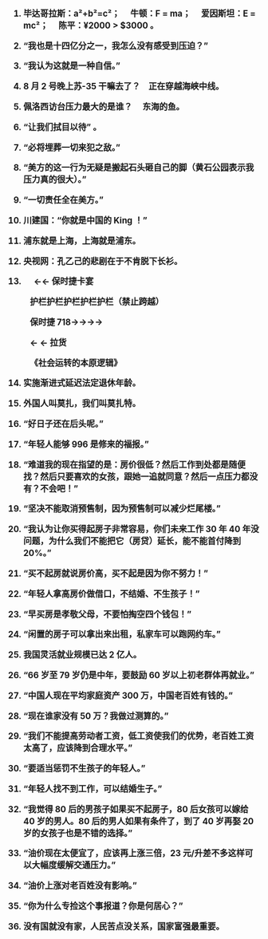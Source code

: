 <big><strong>

1. 毕达哥拉斯：a²+b²=c²；&emsp; 牛顿：F = ma； &emsp;爱因斯坦：E = mc²；&emsp; 陈平：¥2000 > \$3000 。

2. “我也是十四亿分之一，我怎么没有感受到压迫？”

3. “我认为这就是一种自信。”

4. 8 月 2 号晚上苏-35 干嘛去了？&emsp;正在穿越海峡中线。

5. 佩洛西访台压力最大的是谁？&emsp; 东海的鱼。

6. “让我们拭目以待” 。

7. “必将埋葬一切来犯之敌。”

8. “美方的这一行为无疑是搬起石头砸自己的脚（黄石公园表示我压力真的很大）。”

9. “一切责任全在美方。”

10. 川建国：“你就是中国的 King ！”

11. 浦东就是上海，上海就是浦东。

12. 央视网：孔乙己的悲剧在于不肯脱下长衫。

13. &emsp; ←← 保时捷卡宴

&emsp; &emsp; 护栏护栏护栏护栏护栏（禁止跨越）

&emsp; &emsp; 保时捷 718→→→→

&emsp; &emsp; ← ← 拉货

&emsp; &emsp; 《社会运转的本原逻辑》

14. 实施渐进式延迟法定退休年龄。

15. 外国人叫莫扎，我们叫莫扎特。

16. “好日子还在后头呢。”

17. “年轻人能够 996 是修来的福报。”

18. “难道我的现在指望的是：房价很低？然后工作到处都是随便找？然后只要喜欢的女孩，跟她一追就同意？然后一点压力都没有？不会吧！”

19. “坚决不能取消预售制，因为预售制可以减少烂尾楼。”

20. “我认为让你买得起房子非常容易，你们未来工作 30 年 40 年没问题，为什么我们不能把它（房贷）延长，能不能首付降到 20%。”

21. “买不起房就说房价高，买不起是因为你不努力！”

22. “年轻人拿高房价做借口，不结婚、不生孩子！”

23. “早买房是孝敬父母，不要怕掏空四个钱包！”

24. “闲置的房子可以拿出来出租，私家车可以跑网约车。”

25. 我国灵活就业规模已达 2 亿人。

26. “66 岁至 79 岁仍是中年，要鼓励 60 岁以上初老群体再就业。”

27. “中国人现在平均家庭资产 300 万，中国老百姓有钱的。”

28. “现在谁家没有 50 万？我做过测算的。”

29. “我们不能提高劳动者工资，低工资使我们的优势，老百姓工资太高了，应该降到合理水平。”

30. “要适当惩罚不生孩子的年轻人。”

31. “年轻人找不到工作，可以结婚生子。”

32. “我觉得 80 后的男孩子如果买不起房子，80 后女孩可以嫁给 40 岁的男人。80 后的男人如果有条件了，到了 40 岁再娶 20 岁的女孩子也是不错的选择。”

33. “油价现在太便宜了，应该再上涨三倍，23 元/升差不多这样可以大幅度缓解交通压力。”

34. “油价上涨对老百姓没有影响。”

35. “你为什么专捡这个事报道？你是何居心？”

36. 没有国就没有家，人民苦点没关系，国家富强最重要。
